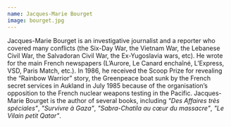 ```yaml
---
name: Jacques-Marie Bourget
image: bourget.jpg
---
```

Jacques-Marie Bourget is an investigative journalist and a reporter who covered many conflicts (the Six-Day War, the Vietnam War, the Lebanese Civil War, the Salvadoran Civil War, the Ex-Yugoslavia wars, etc). He wrote for the main French newspapers (L’Aurore, Le Canard enchaîné, L’Express, VSD, Paris Match, etc.). In 1986, he received the Scoop Prize for revealing the “Rainbow Warrior” story, the Greenpeace boat sunk by the French secret services in Aukland in July 1985 because of the organisation’s opposition to the French nuclear weapons testing in the Pacific. Jacques-Marie Bourget is the author of several books, including _"Des Affaires très spéciales"_, _"Survivre à Gaza"_, _"Sabra-Chatila au cœur du massacre"_, _"Le Vilain petit Qatar"_.

